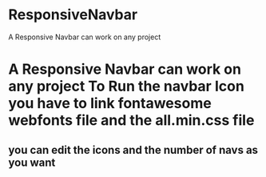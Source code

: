 # ResponsiveNavbar
A Responsive Navbar can work on any project

# A Responsive Navbar can work on any project To Run the navbar Icon you have to link fontawesome webfonts file and the all.min.css file

 ## you can edit the icons and the number of navs as you want
